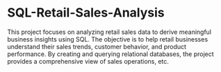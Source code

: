 # SQL-Retail-Sales-Analysis
This project focuses on analyzing retail sales data to derive meaningful business insights using SQL. The objective is to help retail businesses understand their sales trends, customer behavior, and product performance. By creating and querying relational databases, the project provides a comprehensive view of sales operations, etc. 
